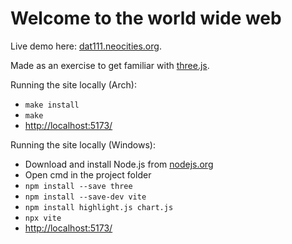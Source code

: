 # Welcome to the world wide web

Live demo here: [dat111.neocities.org](https://dat111.neocities.org/).

Made as an exercise to get familiar with [three.js](https://threejs.org/).

Running the site locally (Arch):
- `make install`
- `make`
- <http://localhost:5173/>


Running the site locally (Windows):
- Download and install Node.js from [nodejs.org](https://nodejs.org/en/download)
- Open cmd in the project folder
- `npm install --save three`
- `npm install --save-dev vite`
- `npm install highlight.js chart.js`
- `npx vite`
- <http://localhost:5173/>
